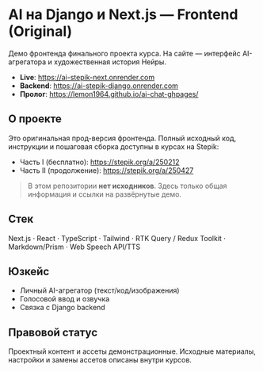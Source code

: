 # AI на Django и Next.js — Frontend (Original)

Демо фронтенда финального проекта курса. На сайте — интерфейс AI-агрегатора и художественная история Нейры.

- **Live**: https://ai-stepik-next.onrender.com
- **Backend**: https://ai-stepik-django.onrender.com
- **Пролог**: https://lemon1964.github.io/ai-chat-ghpages/

## О проекте
Это оригинальная прод-версия фронтенда. Полный исходный код, инструкции и пошаговая сборка доступны в курсах на Stepik:
- Часть I (бесплатно): https://stepik.org/a/250212  
- Часть II (продолжение): https://stepik.org/a/250427

> В этом репозитории **нет исходников**. Здесь только общая информация и ссылки на развёрнутые демо.

## Стек
Next.js · React · TypeScript · Tailwind · RTK Query / Redux Toolkit · Markdown/Prism · Web Speech API/TTS

## Юзкейс
- Личный AI-агрегатор (текст/код/изображения)
- Голосовой ввод и озвучка
- Связка с Django backend

## Правовой статус
Проектный контент и ассеты демонстрационные. Исходные материалы, настройки и замены ассетов описаны внутри курсов.
